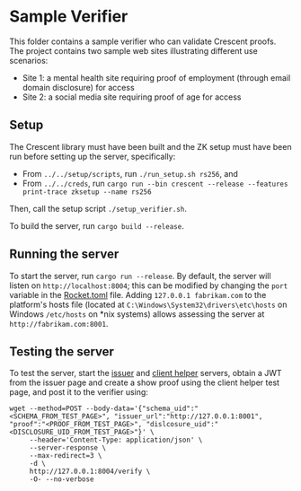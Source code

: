 # Sample Verifier

This folder contains a sample verifier who can validate Crescent proofs. The project contains two sample web sites illustrating different use scenarios:
* Site 1: a mental health site requiring proof of employment (through email domain disclosure) for access
* Site 2: a social media site requiring proof of age for access

## Setup

The Crescent library must have been built and the ZK setup must have been run before setting up the server, specifically:
* From `../../setup/scripts`, run `./run_setup.sh rs256`, and 
* From `../../creds`, run `cargo run --bin crescent --release --features print-trace zksetup --name rs256`

Then, call the setup script `./setup_verifier.sh`.

To build the server, run `cargo build --release`.

## Running the server

To start the server, run `cargo run --release`. By default, the server will listen on `http://localhost:8004`; this can be modified by changing the `port` variable in the [Rocket.toml](./Rocket.toml) file. Adding `127.0.0.1 fabrikam.com` to the platform's hosts file (located at `C:\Windows\System32\drivers\etc\hosts` on Windows `/etc/hosts` on *nix systems) allows assessing the server at `http://fabrikam.com:8001`.

## Testing the server

To test the server, start the [issuer](../issuer/README.md) and [client helper](../client_helper/README.md) servers, obtain a JWT from the issuer page and create a show proof using the client helper test page, and post it to the verifier using:

```
wget --method=POST --body-data='{"schema_uid":"<SCHEMA_FROM_TEST_PAGE>", "issuer_url":"http://127.0.0.1:8001", "proof":"<PROOF_FROM_TEST_PAGE>", "dislcosure_uid":"<DISCLOSURE_UID_FROM_TEST_PAGE>"}' \
     --header='Content-Type: application/json' \
     --server-response \
     --max-redirect=3 \
     -d \
     http://127.0.0.1:8004/verify \
     -O- --no-verbose
```
